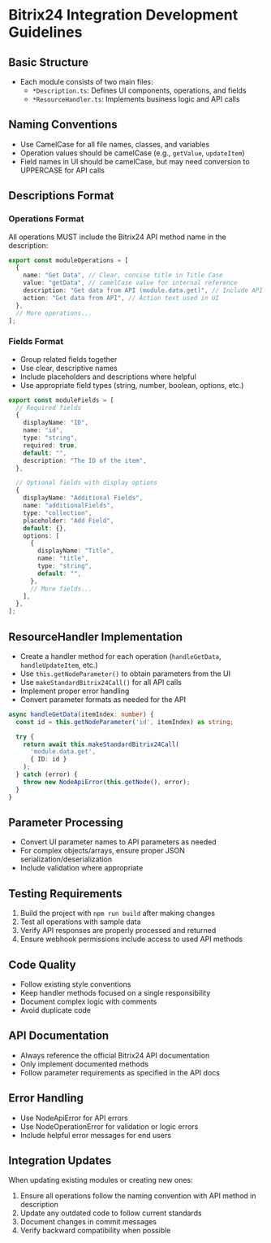 # Bitrix24 Integration Development Guidelines

## Basic Structure

- Each module consists of two main files:
  - `*Description.ts`: Defines UI components, operations, and fields
  - `*ResourceHandler.ts`: Implements business logic and API calls

## Naming Conventions

- Use CamelCase for all file names, classes, and variables
- Operation values should be camelCase (e.g., `getValue`, `updateItem`)
- Field names in UI should be camelCase, but may need conversion to UPPERCASE for API calls

## Descriptions Format

### Operations Format

All operations MUST include the Bitrix24 API method name in the description:

```typescript
export const moduleOperations = [
  {
    name: "Get Data", // Clear, concise title in Title Case
    value: "getData", // camelCase value for internal reference
    description: "Get data from API (module.data.get)", // Include API method in parentheses
    action: "Get data from API", // Action text used in UI
  },
  // More operations...
];
```

### Fields Format

- Group related fields together
- Use clear, descriptive names
- Include placeholders and descriptions where helpful
- Use appropriate field types (string, number, boolean, options, etc.)

```typescript
export const moduleFields = [
  // Required fields
  {
    displayName: "ID",
    name: "id",
    type: "string",
    required: true,
    default: "",
    description: "The ID of the item",
  },

  // Optional fields with display options
  {
    displayName: "Additional Fields",
    name: "additionalFields",
    type: "collection",
    placeholder: "Add Field",
    default: {},
    options: [
      {
        displayName: "Title",
        name: "title",
        type: "string",
        default: "",
      },
      // More fields...
    ],
  },
];
```

## ResourceHandler Implementation

- Create a handler method for each operation (`handleGetData`, `handleUpdateItem`, etc.)
- Use `this.getNodeParameter()` to obtain parameters from the UI
- Use `makeStandardBitrix24Call()` for all API calls
- Implement proper error handling
- Convert parameter formats as needed for the API

```typescript
async handleGetData(itemIndex: number) {
  const id = this.getNodeParameter('id', itemIndex) as string;

  try {
    return await this.makeStandardBitrix24Call(
      'module.data.get',
      { ID: id }
    );
  } catch (error) {
    throw new NodeApiError(this.getNode(), error);
  }
}
```

## Parameter Processing

- Convert UI parameter names to API parameters as needed
- For complex objects/arrays, ensure proper JSON serialization/deserialization
- Include validation where appropriate

## Testing Requirements

1. Build the project with `npm run build` after making changes
2. Test all operations with sample data
3. Verify API responses are properly processed and returned
4. Ensure webhook permissions include access to used API methods

## Code Quality

- Follow existing style conventions
- Keep handler methods focused on a single responsibility
- Document complex logic with comments
- Avoid duplicate code

## API Documentation

- Always reference the official Bitrix24 API documentation
- Only implement documented methods
- Follow parameter requirements as specified in the API docs

## Error Handling

- Use NodeApiError for API errors
- Use NodeOperationError for validation or logic errors
- Include helpful error messages for end users

## Integration Updates

When updating existing modules or creating new ones:

1. Ensure all operations follow the naming convention with API method in description
2. Update any outdated code to follow current standards
3. Document changes in commit messages
4. Verify backward compatibility when possible
